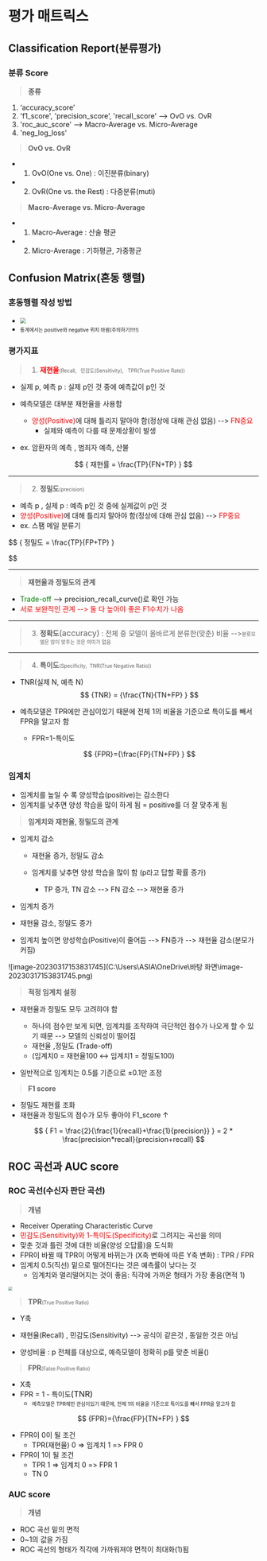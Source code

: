 # 평가 매트릭스

## Classification Report(분류평가)

### 분류 Score

> **종류**

1. ‘accuracy_score’
2.  'f1_score',   'precision_score’,  'recall_score'                 --> OvO vs. OvR
3.  'roc_auc_score'                                                               --> Macro-Average vs. Micro-Average
4.  'neg_log_loss'



> **OvO vs. OvR**

- 1. OvO(One vs. One) : 이진분류(binary)

- 2. OvR(One vs. the Rest) :  다중분류(muti)

  

> **Macro-Average vs. Micro-Average**

- 1. Macro-Average : 산술 평균

- 2. Micro-Average : 기하평균, 가중평균

<div style="page-break-after: always;"></div>

## Confusion Matrix(혼동 행렬)

### 혼동행렬 작성 방법

- <img src= "https://velog.velcdn.com/images/hajeongjj/post/31affec5-a47b-4ff0-b07d-73943729dbc3/image.png" style="zoom: 67%;"  >
- <font size=1>통계에서는 positive와 negative 위치 바뀜(주의하기!!!!!)</font>

<div style="page-break-after: always;"></div>

### 평가지표

> 1. <font color ='red'>**재현율**</font><font size =1>(Recall,   민감도(Sensitivity),   TPR(True Positive Rate)) </font>                 

- 실제  p,  예측 p  : 실제 p인 것 중에 예측값이 p인 것

- 예측모델은 대부분 재현율을 사용함
  - <font color='red'>양성(Positive)</font>에 대해 틀리지 말아야 함(정상에 대해 관심 없음)   -->  <font color='red'>FN중요</font>
    -  실제와 예측이 다를 때 문제상황이 발생
- ex. 암환자의 예측 , 범죄자 예측, 산불   

$$
{ 재현률 =  \frac{TP}{FN+TP} }
$$

****

> 2. **정밀도**<font size =1>(precision) </font>

-  예측 p , 실제 p   : 예측 p인 것 중에 실제값이 p인 것 
- <font color='red'>양성(Positive)</font>에 대해 틀리지 말아야 함(정상에 대해 관심 없음)   -->  <font color='red'>FP중요</font>
-  ex. 스팸 메일 분류기 

$$
{ 정밀도 =  \frac{TP}{FP+TP} }
    
$$

****

> **재현율과 정밀도의 관계** 

- <font color='green'>Trade-off </font>   --> precision_recall_curve()로 확인 가능
- <font color='red'>서로 보완적인 관계 --> 둘 다 높아야 좋은 F1수치가 나옴</font>

****

> 3. **정확도**<font size =3>(accuracy)</font>        :   전체 중 모델이 올바르게 분류한(맞춘) 비율   --><font size=1>분류모델은 많이 맞추는 것은 의미가 없음</font>

****

> 4. **특이도**<font size =1>(Specificity,  TNR(True Negative Ratio))</font> 

- TNR(실제 N, 예측 N)
  $$
  {TNR} = {\frac{TN}{TN+FP} }
  $$
  
- 예측모델은 TPR에만 관심이있기 때문에 전체 1의 비율을 기준으로 특이도를 빼서 FPR을 알고자 함

  - FPR=1-특이도

  $$
  {FPR}={\frac{FP}{TN+FP} }
  $$

  <div style="page-break-after: always;"></div>

### 임계치

- 임계치를 높일 수 록 양성학습(positive)는 감소한다
- 임계치를 낮추면 양성 학습을 많이 하게 됨 = positive를 더 잘 맞추게 됨



> **임계치와 재현율, 정밀도의 관계**

- 임계치 감소

  - 재현율  증가, 정밀도 감소

  - 임계치를 낮추면 양성 학습을 많이 함 (p라고 답할 확률 증가)
    - TP 증가, TN 감소 --> FN 감소 --> 재현율 증가

-  임계치 증가
  - 재현율 감소, 정밀도 증가
  - 임계치 높이면 양성학습(Positive)이 줄어듬 --> FN증가 --> 재현율 감소(분모가 커짐)

![image-20230317153831745](C:\Users\ASIA\OneDrive\바탕 화면\image-20230317153831745.png)



>**적정 임계치 설정**

- 재현율과 정밀도 모두 고려햐야 함
  - 하나의 점수만 보게 되면,  임계치를 조작하여 극단적인 점수가 나오게 할 수 있기 때문 --> 모델의 신뢰성이 떨어짐 
  - 재현율  ,정밀도 (Trade-off)
  - (임계치0  = 재현율100  ↔ 임계치1 = 정밀도100)

- 일반적으로 임계치는 0.5를 기준으로 ±0.1만 조정

  <div style="page-break-after: always;"></div>

> **F1 score**

-  정밀도 재현률 조화
- 재현율과 정밀도의 점수가 모두 좋아야 F1_score ↑

$$
{ F1 =  \frac{2}{\frac{1}{recall}+\frac{1}{precision}} }  = 2 * \frac{precision*recall}{precision+recall}
$$



## ROC 곡선과 AUC score

### ROC 곡선(수신자 판단 곡선)

> **개념**

- Receiver Operating Characteristic Curve
-  <font color='red'>민감도(Sensitivity)와 1-특이도(Specificity)</font>로 그려지는 곡선을 의미
- 맞춘 것과 틀린 것에 대한 비율(양성 오답률)을 도식화
- FPR이 바뀔 때 TPR이 어떻게 바뀌는가 (X축 변화에 따른 Y축 변화)  :   TPR / FPR
- 임계치 0.5(직선) 밑으로 떨어진다는 것은 예측률이 낮다는 것
  - 임계치와 멀리떨어지는 것이 좋음: 직각에 가까운 형태가 가장 좋음(면적 1)

<img src="https://img1.daumcdn.net/thumb/R1280x0/?scode=mtistory2&fname=https%3A%2F%2Fblog.kakaocdn.net%2Fdn%2FZuGwI%2FbtqIwD3wt4m%2FKZ0tYDv8HOvlfb88KsBtLK%2Fimg.png" style="zoom: 50%;" >

<div style="page-break-after: always;"></div>

> **TPR**<font size =1>(True Positive Ratio) </font>

- Y축
- 재현율(Recall) , 민감도(Sensitivity)   --> 공식이 같은것 , 동일한 것은 아님

- 양성비율 : p 전체를 대상으로, 예측모델이 정확히 p를 맞춘 비율()



> **FPR**<font size =1>(False Positive Ratio)</font>

- X축
- FPR = 1 - 특이도<font size =3>(TNR)</font>
  - <font size=1>예측모델은 TPR에만 관심이있기 때문에, 전체 1의 비율을 기준으로 특이도를 빼서 FPR을 알고자 함</font>

$$
{FPR}={\frac{FP}{TN+FP} }
$$

- FPR이 0이 될 조건
  - TPR(재현율) 0   =>  임계치 1   =>   FPR 0 
- FPR이 1이 될 조건
  - TPR 1  =>  임계치 0   =>   FPR 1
  - TN 0

### AUC score

> **개념**

- ROC 곡선 밑의 면적
- 0~1의 값을 가짐
- ROC 곡선의 형태가 직각에 가까워져야 면적이 최대화(1)됨









































